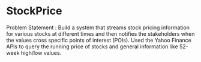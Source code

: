 # StockPrice
Problem Statement : Build a system that streams stock pricing information for various stocks at different times and then notifies the stakeholders when the values cross specific points of interest (POIs). Used the Yahoo Finance APIs to query the running price of stocks and general information like 52-week high/low values.

